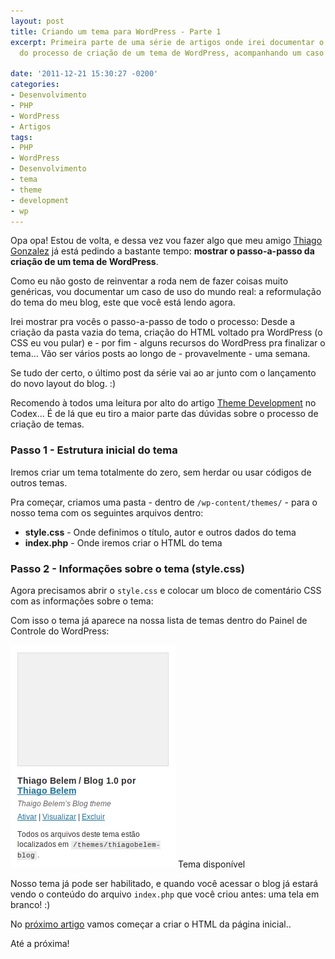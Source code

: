 ```yaml
---
layout: post
title: Criando um tema para WordPress - Parte 1
excerpt: Primeira parte de uma série de artigos onde irei documentar o passo-a-passo
  do processo de criação de um tema de WordPress, acompanhando um caso do mundo real.

date: '2011-12-21 15:30:27 -0200'
categories:
- Desenvolvimento
- PHP
- WordPress
- Artigos
tags:
- PHP
- WordPress
- Desenvolvimento
- tema
- theme
- development
- wp
---
```

Opa opa! Estou de volta, e dessa vez vou fazer algo que meu amigo [Thiago Gonzalez](http://thiagogonzalez.com/) já está pedindo a bastante tempo: <strong>mostrar o passo-a-passo da criação de um tema de WordPress</strong>.

Como eu não gosto de reinventar a roda nem de fazer coisas muito genéricas, vou documentar um caso de uso do mundo real: a reformulação do tema do meu blog, este que você está lendo agora.

Irei mostrar pra vocês o passo-a-passo de todo o processo: Desde a criação da pasta vazia do tema, criação do HTML voltado pra WordPress (o CSS eu vou pular) e - por fim - alguns recursos do WordPress pra finalizar o tema... Vão ser vários posts ao longo de - provavelmente - uma semana.

Se tudo der certo, o último post da série vai ao ar junto com o lançamento do novo layout do blog. :)

<!-- Quem quiser acompanhar o projeto está no GitHub: [https://github.com/TiuTalk/blog.thiagobelem.net](https://github.com/TiuTalk/blog.thiagobelem.net) -->

Recomendo à todos uma leitura por alto do artigo [Theme Development](http://codex.wordpress.org/Theme_Development) no Codex... É de lá que eu tiro a maior parte das dúvidas sobre o processo de criação de temas.

### Passo 1 - Estrutura inicial do tema
Iremos criar um tema totalmente do zero, sem herdar ou usar códigos de outros temas.

Pra começar, criamos uma pasta - dentro de <code>/wp-content/themes/</code> - para o nosso tema com os seguintes arquivos dentro:

* **style.css** - Onde definimos o título, autor e outros dados do tema
* **index.php** - Onde iremos criar o HTML do tema

### Passo 2 - Informações sobre o tema (style.css)
Agora precisamos abrir o <code>style.css</code> e colocar um bloco de comentário CSS com as informações sobre o tema:

<div data-gist-id="1506849" data-gist-show-loading="false"></div>

Com isso o tema já aparece na nossa lista de temas dentro do Painel de Controle do WordPress:

<img class="size-full wp-image-1896" title="tema-style" src="/assets/uploads/2011/12/tema-style.png" alt="" width="264" height="356" /> Tema disponível

Nosso tema já pode ser habilitado, e quando você acessar o blog já estará vendo o conteúdo do arquivo <code>index.php</code> que você criou antes: uma tela em branco! :)

No [próximo artigo](/criando-um-tema-para-wordpress-parte-2) vamos começar a criar o HTML da página inicial..

Até a próxima!

